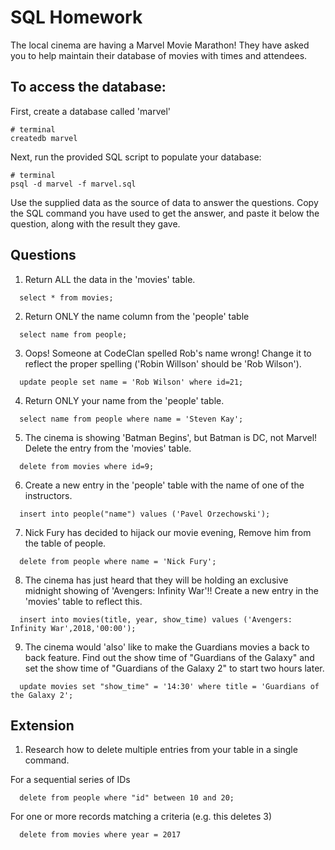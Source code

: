 # SQL Homework

The local cinema are having a Marvel Movie Marathon! They have asked you to help maintain their database of movies with times and attendees.

## To access the database:

First, create a database called 'marvel'

```
# terminal
createdb marvel
```

Next, run the provided SQL script to populate your database:

```
# terminal
psql -d marvel -f marvel.sql
```

Use the supplied data as the source of data to answer the questions. Copy the SQL command you have used to get the answer, and paste it below the question, along with the result they gave.

## Questions

1.  Return ALL the data in the 'movies' table.

```
  select * from movies;
```

2.  Return ONLY the name column from the 'people' table

```
  select name from people;
```

3.  Oops! Someone at CodeClan spelled Rob's name wrong! Change it to reflect the proper spelling ('Robin Willson' should be 'Rob Wilson').

```
  update people set name = 'Rob Wilson' where id=21;
```

4.  Return ONLY your name from the 'people' table.

```
  select name from people where name = 'Steven Kay';
```

5.  The cinema is showing 'Batman Begins', but Batman is DC, not Marvel! Delete the entry from the 'movies' table.

```
  delete from movies where id=9;
```

6.  Create a new entry in the 'people' table with the name of one of the instructors.

```
  insert into people("name") values ('Pavel Orzechowski');
```

7.  Nick Fury has decided to hijack our movie evening, Remove him from the table of people.

```
  delete from people where name = 'Nick Fury';
```

8.  The cinema has just heard that they will be holding an exclusive midnight showing of 'Avengers: Infinity War'!! Create a new entry in the 'movies' table to reflect this.

```
  insert into movies(title, year, show_time) values ('Avengers: Infinity War',2018,'00:00');
```

9.  The cinema would 'also' like to make the Guardians movies a back to back feature. Find out the show time of "Guardians of the Galaxy" and set the show time of "Guardians of the Galaxy 2" to start two hours later.

```
  update movies set "show_time" = '14:30' where title = 'Guardians of the Galaxy 2';
```

## Extension

1.  Research how to delete multiple entries from your table in a single command.

For a sequential series of IDs

```
  delete from people where "id" between 10 and 20;
```

For one or more records matching a criteria (e.g. this deletes 3)

```
  delete from movies where year = 2017
```
